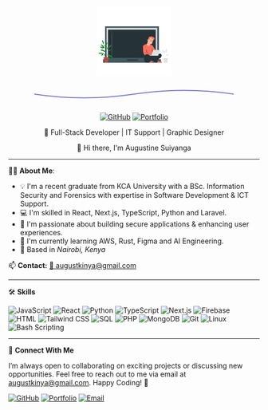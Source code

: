 
<p align="center">
  <a href="https://github.com/suiyanga/suiyanga/blob/main/animation%20front.gif?raw=true">
    <img src="https://github.com/suiyanga/suiyanga/blob/main/animation%20front.gif?raw=true" width="150px">
  </a>
</p>
<div align="center">
  <svg width="400" height="40" viewBox="0 0 400 40" xmlns="http://www.w3.org/2000/svg">
    <path d="M0 20 Q100 35 200 20 T400 20" stroke="#7A7ADB" fill="none" stroke-width="2"/>
  </svg>

[![GitHub](https://img.shields.io/badge/GitHub-000000?style=flat&logo=github&logoColor=white)](https://github.com/suiyanga)
[![Portfolio](https://img.shields.io/badge/Portfolio-8A2BE2?style=flat&logo=hexo&logoColor=white)](https://my-portfolio-vert-three-42.vercel.app/)

</div>


<p align="center">🔹  Full-Stack Developer | IT Support | Graphic Designer </p>

<p align="center">👋 Hi there, I'm Augustine Suiyanga </p>

---

👨‍💻 **About Me**:

- 💡 I'm a recent graduate from KCA University with a BSc. Information Security and Forensics with expertise in Software Development & ICT Support.  
- 💻 I'm skilled in React, Next.js, TypeScript, Python and Laravel.
- 🎯 I'm passionate about building secure applications & enhancing user experiences.  
- 🌱 I'm currently learning AWS, Rust, Figma and AI Engineering.  
- 📍 Based in *Nairobi, Kenya*
  
📫 **Contact:** [📧 augustkinya@gmail.com](mailto:augustkinya@gmail.com)  

---

 🛠 **Skills**

<p>
  <img src="https://cdn.jsdelivr.net/gh/devicons/devicon/icons/javascript/javascript-original.svg" height="50" alt="JavaScript"/>
  <img src="https://cdn.jsdelivr.net/gh/devicons/devicon/icons/react/react-original.svg" height="50" alt="React"/>
  <img src="https://cdn.jsdelivr.net/gh/devicons/devicon/icons/python/python-original.svg" height="50" alt="Python"/>
  <img src="https://cdn.jsdelivr.net/gh/devicons/devicon/icons/typescript/typescript-original.svg" height="50" alt="TypeScript"/>
  <img src="https://cdn.jsdelivr.net/gh/devicons/devicon/icons/nextjs/nextjs-original.svg" height="50" alt="Next.js"/>
  <img src="https://cdn.jsdelivr.net/gh/devicons/devicon/icons/firebase/firebase-plain.svg" height="50" alt="Firebase"/>
  <img src="https://cdn.jsdelivr.net/gh/devicons/devicon/icons/html5/html5-original.svg" height="50" alt="HTML"/>
  <img src="https://cdn.jsdelivr.net/gh/devicons/devicon/icons/tailwindcss/tailwindcss-original.svg" height="50" alt="Tailwind CSS"/>
  <img src="https://cdn.jsdelivr.net/gh/devicons/devicon/icons/mysql/mysql-original.svg" height="50" alt="SQL"/>
  <img src="https://cdn.jsdelivr.net/gh/devicons/devicon/icons/php/php-original.svg" height="50" alt="PHP"/>
  <img src="https://cdn.jsdelivr.net/gh/devicons/devicon/icons/mongodb/mongodb-original.svg" height="50" alt="MongoDB"/>
  <img src="https://cdn.jsdelivr.net/gh/devicons/devicon/icons/git/git-original.svg" height="50" alt="Git"/>
  <img src="https://cdn.jsdelivr.net/gh/devicons/devicon/icons/linux/linux-original.svg" height="40" alt="Linux"/>
  <img src="https://cdn.jsdelivr.net/gh/devicons/devicon/icons/bash/bash-original.svg" height="40" alt="Bash Scripting"/>
  
</p>


---


📌 **Connect With Me**

I’m always open to collaborating on exciting projects or discussing new opportunities. Feel free to reach out to me via email at augustkinya@gmail.com. Happy Coding! 🚀

[![GitHub](https://img.shields.io/badge/GitHub-000000?style=flat&logo=github&logoColor=white)](https://github.com/suiyanga)
[![Portfolio](https://img.shields.io/badge/Portfolio-8A2BE2?style=flat&logo=hexo&logoColor=white)](https://my-portfolio-vert-three-42.vercel.app/)
[![Email](https://img.shields.io/badge/Email-D14836?style=flat&logo=gmail&logoColor=white)](mailto:augustkinya@gmail.com)




